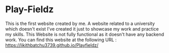 # Play-Fieldz
This is the first website created by me.
A website related to a university which doesn't exist I've created it just to showcase my work and practice my skills.
This Website is not fully functional as it doesn't have any backend work.
You can find this website at the following URL :
https://likithbatchu3739.github.io/Playfieldz/
